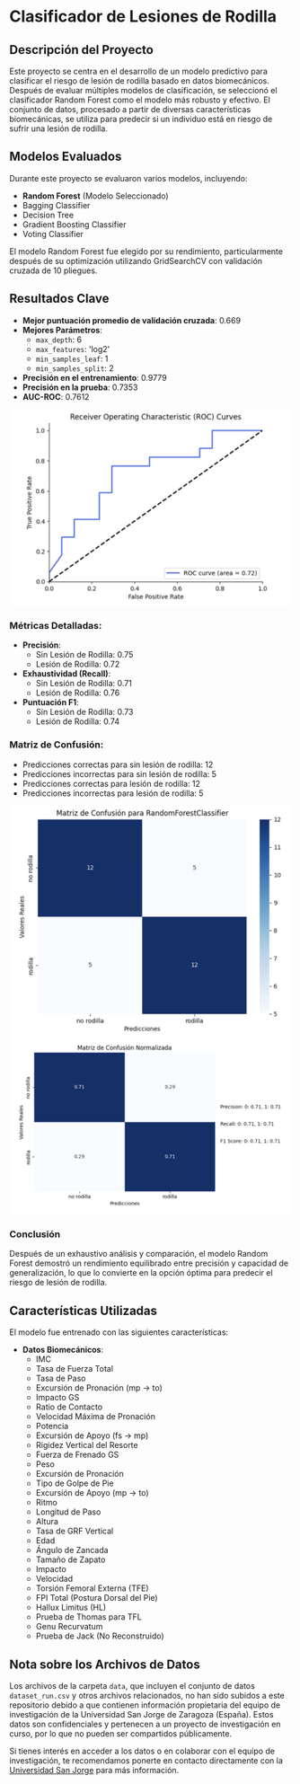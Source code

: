 # Clasificador de Lesiones de Rodilla

## Descripción del Proyecto

Este proyecto se centra en el desarrollo de un modelo predictivo para clasificar el riesgo de lesión de rodilla basado en datos biomecánicos. Después de evaluar múltiples modelos de clasificación, se seleccionó el clasificador Random Forest como el modelo más robusto y efectivo. El conjunto de datos, procesado a partir de diversas características biomecánicas, se utiliza para predecir si un individuo está en riesgo de sufrir una lesión de rodilla.

## Modelos Evaluados

Durante este proyecto se evaluaron varios modelos, incluyendo:

- **Random Forest** (Modelo Seleccionado)
- Bagging Classifier
- Decision Tree
- Gradient Boosting Classifier
- Voting Classifier

El modelo Random Forest fue elegido por su rendimiento, particularmente después de su optimización utilizando GridSearchCV con validación cruzada de 10 pliegues.

## Resultados Clave

- **Mejor puntuación promedio de validación cruzada**: 0.669
- **Mejores Parámetros**:
  - `max_depth`: 6
  - `max_features`: 'log2'
  - `min_samples_leaf`: 1
  - `min_samples_split`: 2
- **Precisión en el entrenamiento**: 0.9779
- **Precisión en la prueba**: 0.7353
- **AUC-ROC**: 0.7612

![Modelo de Clasificación de Lesiones de Rodilla](src/img/ROC-randomforestclassifier.png)

### Métricas Detalladas:

- **Precisión**:
  - Sin Lesión de Rodilla: 0.75
  - Lesión de Rodilla: 0.72
- **Exhaustividad (Recall)**:
  - Sin Lesión de Rodilla: 0.71
  - Lesión de Rodilla: 0.76
- **Puntuación F1**:
  - Sin Lesión de Rodilla: 0.73
  - Lesión de Rodilla: 0.74

### Matriz de Confusión:

- Predicciones correctas para sin lesión de rodilla: 12
- Predicciones incorrectas para sin lesión de rodilla: 5
- Predicciones correctas para lesión de rodilla: 12
- Predicciones incorrectas para lesión de rodilla: 5

![Modelo de Clasificación de Lesiones de Rodilla](src/img/matriz-confusion-randomforestclassifier.png)
![Modelo de Clasificación de Lesiones de Rodilla](src/img/matriz-normalizada-randomforestclassifier.png)

### Conclusión

Después de un exhaustivo análisis y comparación, el modelo Random Forest demostró un rendimiento equilibrado entre precisión y capacidad de generalización, lo que lo convierte en la opción óptima para predecir el riesgo de lesión de rodilla.

## Características Utilizadas

El modelo fue entrenado con las siguientes características:

- **Datos Biomecánicos**:
  - IMC
  - Tasa de Fuerza Total
  - Tasa de Paso
  - Excursión de Pronación (mp -> to)
  - Impacto GS
  - Ratio de Contacto
  - Velocidad Máxima de Pronación
  - Potencia
  - Excursión de Apoyo (fs -> mp)
  - Rigidez Vertical del Resorte
  - Fuerza de Frenado GS
  - Peso
  - Excursión de Pronación
  - Tipo de Golpe de Pie
  - Excursión de Apoyo (mp -> to)
  - Ritmo
  - Longitud de Paso
  - Altura
  - Tasa de GRF Vertical
  - Edad
  - Ángulo de Zancada
  - Tamaño de Zapato
  - Impacto
  - Velocidad
  - Torsión Femoral Externa (TFE)
  - FPI Total (Postura Dorsal del Pie)
  - Hallux Limitus (HL)
  - Prueba de Thomas para TFL
  - Genu Recurvatum
  - Prueba de Jack (No Reconstruido)

## Nota sobre los Archivos de Datos

Los archivos de la carpeta `data`, que incluyen el conjunto de datos `dataset_run.csv` y otros archivos relacionados, no han sido subidos a este repositorio debido a que contienen información propietaria del equipo de investigación de la Universidad San Jorge de Zaragoza (España). Estos datos son confidenciales y pertenecen a un proyecto de investigación en curso, por lo que no pueden ser compartidos públicamente.

Si tienes interés en acceder a los datos o en colaborar con el equipo de investigación, te recomendamos ponerte en contacto directamente con la [Universidad San Jorge](https://www.usj.es/) para más información.

